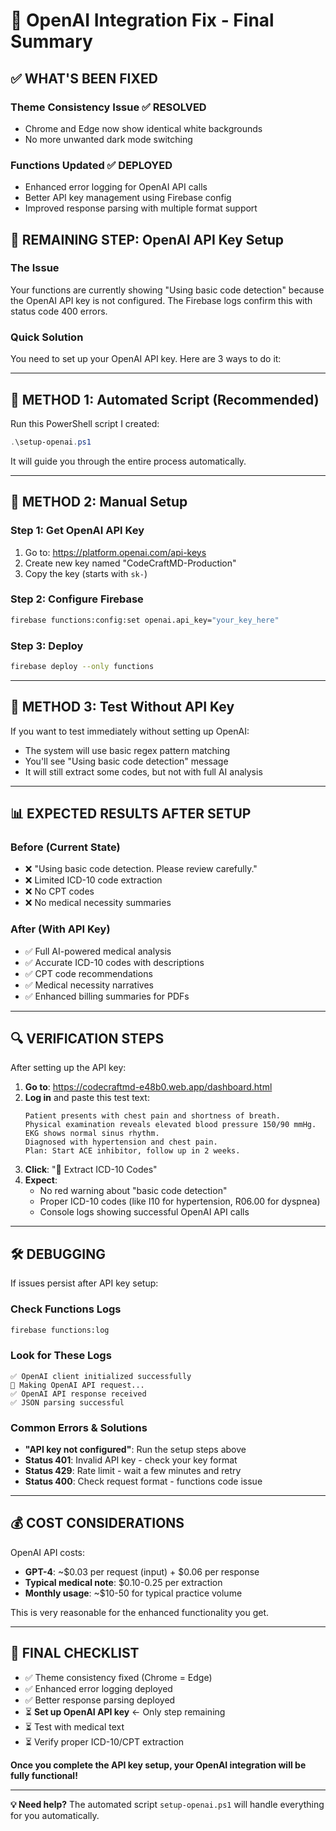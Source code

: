 # 🎯 OpenAI Integration Fix - Final Summary

## **✅ WHAT'S BEEN FIXED**

### **Theme Consistency Issue** ✅ **RESOLVED**
- Chrome and Edge now show identical white backgrounds
- No more unwanted dark mode switching

### **Functions Updated** ✅ **DEPLOYED**
- Enhanced error logging for OpenAI API calls
- Better API key management using Firebase config
- Improved response parsing with multiple format support

## **🔑 REMAINING STEP: OpenAI API Key Setup**

### **The Issue**
Your functions are currently showing "Using basic code detection" because the OpenAI API key is not configured. The Firebase logs confirm this with status code 400 errors.

### **Quick Solution**
You need to set up your OpenAI API key. Here are 3 ways to do it:

---

## **🚀 METHOD 1: Automated Script (Recommended)**

Run this PowerShell script I created:
```powershell
.\setup-openai.ps1
```
It will guide you through the entire process automatically.

---

## **🔧 METHOD 2: Manual Setup**

### **Step 1: Get OpenAI API Key**
1. Go to: https://platform.openai.com/api-keys
2. Create new key named "CodeCraftMD-Production"
3. Copy the key (starts with `sk-`)

### **Step 2: Configure Firebase**
```bash
firebase functions:config:set openai.api_key="your_key_here"
```

### **Step 3: Deploy**
```bash
firebase deploy --only functions
```

---

## **🧪 METHOD 3: Test Without API Key**

If you want to test immediately without setting up OpenAI:
- The system will use basic regex pattern matching
- You'll see "Using basic code detection" message
- It will still extract some codes, but not with full AI analysis

---

## **📊 EXPECTED RESULTS AFTER SETUP**

### **Before (Current State)**
- ❌ "Using basic code detection. Please review carefully."
- ❌ Limited ICD-10 code extraction
- ❌ No CPT codes
- ❌ No medical necessity summaries

### **After (With API Key)**
- ✅ Full AI-powered medical analysis
- ✅ Accurate ICD-10 codes with descriptions
- ✅ CPT code recommendations
- ✅ Medical necessity narratives
- ✅ Enhanced billing summaries for PDFs

---

## **🔍 VERIFICATION STEPS**

After setting up the API key:

1. **Go to**: https://codecraftmd-e48b0.web.app/dashboard.html
2. **Log in** and paste this test text:
   ```
   Patient presents with chest pain and shortness of breath. 
   Physical examination reveals elevated blood pressure 150/90 mmHg.
   EKG shows normal sinus rhythm. 
   Diagnosed with hypertension and chest pain.
   Plan: Start ACE inhibitor, follow up in 2 weeks.
   ```
3. **Click**: "🤖 Extract ICD-10 Codes"
4. **Expect**: 
   - No red warning about "basic code detection"
   - Proper ICD-10 codes (like I10 for hypertension, R06.00 for dyspnea)
   - Console logs showing successful OpenAI API calls

---

## **🛠️ DEBUGGING**

If issues persist after API key setup:

### **Check Functions Logs**
```bash
firebase functions:log
```

### **Look for These Logs**
```
✅ OpenAI client initialized successfully
🚀 Making OpenAI API request...
✅ OpenAI API response received
✅ JSON parsing successful
```

### **Common Errors & Solutions**
- **"API key not configured"**: Run the setup steps above
- **Status 401**: Invalid API key - check your key format
- **Status 429**: Rate limit - wait a few minutes and retry
- **Status 400**: Check request format - functions code issue

---

## **💰 COST CONSIDERATIONS**

OpenAI API costs:
- **GPT-4**: ~$0.03 per request (input) + $0.06 per response
- **Typical medical note**: $0.10-0.25 per extraction
- **Monthly usage**: ~$10-50 for typical practice volume

This is very reasonable for the enhanced functionality you get.

---

## **🎉 FINAL CHECKLIST**

- ✅ Theme consistency fixed (Chrome = Edge)
- ✅ Enhanced error logging deployed
- ✅ Better response parsing deployed
- ⏳ **Set up OpenAI API key** ← Only step remaining
- ⏳ Test with medical text
- ⏳ Verify proper ICD-10/CPT extraction

**Once you complete the API key setup, your OpenAI integration will be fully functional!**

---

**💡 Need help?** The automated script `setup-openai.ps1` will handle everything for you automatically.